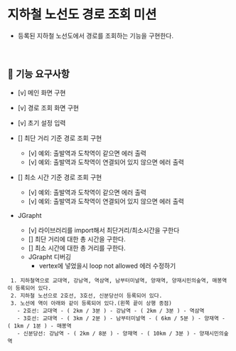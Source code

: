 # 지하철 노선도 경로 조회 미션
- 등록된 지하철 노선도에서 경로를 조회하는 기능을 구현한다.

<br>

## 🚀 기능 요구사항
- [v] 메인 화면 구현
- [v] 경로 조회 화면 구현
- [v] 초기 설정 입력
- [] 최단 거리 기준 경로 조회 구현
  - [v] 예외: 출발역과 도착역이 같으면 에러 출력
  - [v] 예외: 출발역과 도착역이 연결되어 있지 않으면 에러 출력
- [] 최소 시간 기준 경로 조회 구현
  - [v] 예외: 출발역과 도착역이 같으면 에러 출력
  - [v] 예외: 출발역과 도착역이 연결되어 있지 않으면 에러 출력
  
- JGrapht
  - [v] 라이브러리를 import해서 최단거리/최소시간을 구한다
  - [] 최단 거리에 대한 총 시간을 구한다.
  - [] 최소 시간에 대한 총 거리를 구한다.
  - JGrapht 디버깅
    - <Station> vertex에 넣었을시 loop not allowed 에러 수정하기

```
 1. 지하철역으로 교대역, 강남역, 역삼역, 남부터미널역, 양재역, 양재시민의숲역, 매봉역이 등록되어 있다.
 2. 지하철 노선으로 2호선, 3호선, 신분당선이 등록되어 있다.
 3. 노선에 역이 아래와 같이 등록되어 있다.(왼쪽 끝이 상행 종점)
   - 2호선: 교대역 - ( 2km / 3분 ) - 강남역 - ( 2km / 3분 ) - 역삼역
   - 3호선: 교대역 - ( 3km / 2분 ) - 남부터미널역 - ( 6km / 5분 ) - 양재역 - ( 1km / 1분 ) - 매봉역
   - 신분당선: 강남역 - ( 2km / 8분 ) - 양재역 - ( 10km / 3분 ) - 양재시민의숲역
 ```

